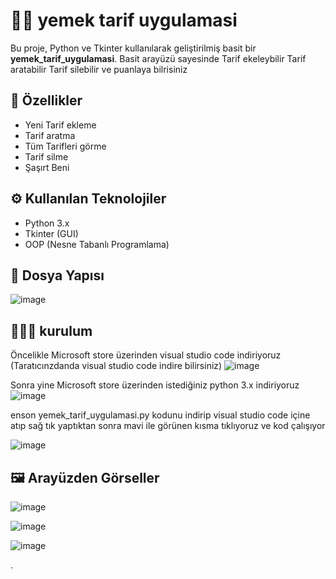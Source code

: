 # 👨‍💼 yemek tarif uygulamasi

Bu proje, Python ve Tkinter kullanılarak geliştirilmiş basit bir **yemek_tarif_uygulamasi**. Basit arayüzü sayesinde Tarif ekeleybilir Tarif aratabilir Tarif silebilir ve puanlaya bilrisiniz

## 👾 Özellikler

- Yeni Tarif ekleme
- Tarif aratma
- Tüm Tarifleri görme
- Tarif silme
- Şaşırt Beni
  
## ⚙ Kullanılan Teknolojiler

- Python 3.x
- Tkinter (GUI)
- OOP (Nesne Tabanlı Programlama)

## 📁 Dosya Yapısı

![image](https://github.com/user-attachments/assets/fadea2fb-108d-4dd1-8cbd-28d5900a0282)

## 👨🏻‍💻 kurulum
Öncelikle Microsoft store üzerinden visual studio code indiriyoruz (Taratıcınzdanda visual studio code indire bilirsiniz)
![image](https://github.com/user-attachments/assets/7615dee7-7dc9-44eb-9e60-98eedba9404c)

Sonra yine Microsoft store üzerinden istediğiniz python 3.x indiriyoruz
![image](https://github.com/user-attachments/assets/6879acc4-fefd-41fe-b656-29079acc96bf)


enson yemek_tarif_uygulamasi.py kodunu indirip visual studio code içine atıp sağ tık yaptıktan sonra mavi ile görünen kısma tıklıyoruz ve kod çalışıyor

![image](https://github.com/user-attachments/assets/324ced9b-2bb8-4e8a-9ac4-7266533c2094)


## 🖼️ Arayüzden Görseller
![image](https://github.com/user-attachments/assets/1e341fd8-13f4-4737-8110-ddd8d73bb236)

![image](https://github.com/user-attachments/assets/7166cf52-60e7-4ea2-9bdb-d79b9cc39c32)

![image](https://github.com/user-attachments/assets/4a8f8564-eb9d-4726-9167-c0a17d086c1d)


.

